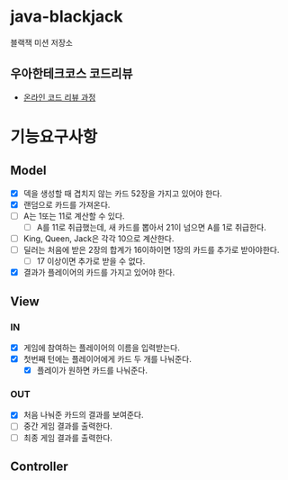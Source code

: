 # java-blackjack

블랙잭 미션 저장소

## 우아한테크코스 코드리뷰
- [온라인 코드 리뷰 과정](https://github.com/woowacourse/woowacourse-docs/blob/master/maincourse/README.md)

# 기능요구사항

## Model
- [x] 덱을 생성할 때 겹치지 않는 카드 52장을 가지고 있어야 한다.
- [x] 랜덤으로 카드를 가져온다.
- [ ] A는 1또는 11로 계산할 수 있다.
  - [ ] A를 11로 취급했는데, 새 카드를 뽑아서 21이 넘으면 A를 1로 취급한다.
- [ ] King, Queen, Jack은 각각 10으로 계산한다.
- [ ] 딜러는 처음에 받은 2장의 합계가 16이하이면 1장의 카드를 추가로 받아야한다.
  - [ ] 17 이상이면 추가로 받을 수 없다.
- [x] 결과가 플레이어의 카드를 가지고 있어야 한다.

## View
### IN
- [x] 게임에 참여하는 플레이어의 이름을 입력받는다. 
- [x] 첫번째 턴에는 플레이어에게 카드 두 개를 나눠준다.
  - [x] 플레이가 원하면 카드를 나눠준다.

### OUT
- [x] 처음 나눠준 카드의 결과를 보여준다.
- [ ] 중간 게임 결과를 출력한다.
- [ ] 최종 게임 결과를 출력한다.

## Controller
